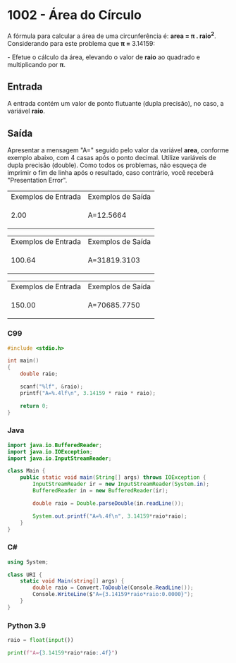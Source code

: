 <html>
<body style="padding: 10px 0px;">
    <div class="header">
        <h1>1002 - Área do Círculo</h1>
        <div class="problem">
            <div class="description">
                <p>
                    A fórmula para calcular a área de uma circunferência é: <strong>area = π .
                        raio<sup>2</sup></strong>.
                    Considerando para este problema que <strong>π = </strong> 3.14159:</p>
                <p>
                    - Efetue o cálculo da área, elevando o valor de <strong>raio</strong> ao quadrado e multiplicando
                    por
                    <strong>π</strong>.
                </p>
            </div>
            <h2>Entrada</h2>
            <div class="input">
                <p>
                    A entrada contém um valor de ponto flutuante (dupla precisão), no caso, a variável
                    <strong>raio</strong>.
                </p>
            </div>
            <h2>Saída</h2>
            <div class="output">
                <p>
                    Apresentar a mensagem "A=" seguido pelo valor da variável <strong>area</strong>, conforme exemplo
                    abaixo, com 4 casas após o ponto decimal. Utilize variáveis de dupla precisão (double). Como todos
                    os
                    problemas, não esqueça de imprimir o fim de linha após o resultado, caso contrário, você receberá
                    "Presentation Error".</p>
            </div>
            <div class="both"></div>
            <table>
                <tbody>
                    <tr>
                        <td>Exemplos de Entrada</td>
                        <td>Exemplos de Saída</td>
                    </tr>
                    <tr>
                        <td class="division">
                            <p>
                                2.00</p>
                            </p>
                        </td>
                        <td>
                            <p>
                                A=12.5664</p>
                            </p>
                        </td>
                    </tr>
                </tbody>
            </table>
            <table>
                <tbody>
                    <tr>
                        <td>Exemplos de Entrada</td>
                        <td>Exemplos de Saída</td>
                    </tr>
                    <tr>
                        <td class="division">
                            <p>
                                100.64</p>
                            </p>
                        </td>
                        <td>
                            <p>
                                A=31819.3103</p>
                            </p>
                        </td>
                    </tr>
                </tbody>
            </table>
            <table>
                <tbody>
                    <tr>
                        <td>Exemplos de Entrada</td>
                        <td>Exemplos de Saída</td>
                    </tr>
                    <tr>
                        <td class="division">
                            <p>
                                150.00</p>
                            </p>
                        </td>
                        <td>
                            <p>
                                A=70685.7750</p>
                            </p>
                        </td>
                    </tr>
                </tbody>
            </table>
        </div>
    </div>
</body>
</html>

### C99

```c
#include <stdio.h>

int main()
{
    double raio;

    scanf("%lf", &raio);
    printf("A=%.4lf\n", 3.14159 * raio * raio);

    return 0;
}
```

### Java

```java
import java.io.BufferedReader;
import java.io.IOException;
import java.io.InputStreamReader;

class Main {
    public static void main(String[] args) throws IOException {
        InputStreamReader ir = new InputStreamReader(System.in);
        BufferedReader in = new BufferedReader(ir);

        double raio = Double.parseDouble(in.readLine());

        System.out.printf("A=%.4f\n", 3.14159*raio*raio);
    }
}

```

### C#

```cs
using System;

class URI {
    static void Main(string[] args) {
        double raio = Convert.ToDouble(Console.ReadLine());
        Console.WriteLine($"A={3.14159*raio*raio:0.0000}");
    }
}
```

### Python 3.9

```python
raio = float(input())

print(f"A={3.14159*raio*raio:.4f}")
```
